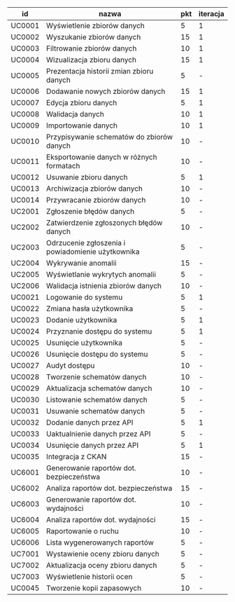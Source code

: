 | id | nazwa | pkt|iteracja|
| --- | --- | ---|---|
|UC0001| Wyświetlenie zbiorów danych|5|1|
|UC0002| Wyszukanie zbiorów danych|15|1|
|UC0003| Filtrowanie zbiorów danych|10|1|
|UC0004| Wizualizacja zbioru danych|15|1|
|UC0005| Prezentacja historii zmian zbioru danych|5|-|
|UC0006| Dodawanie nowych zbiorów danych|15|1|
|UC0007| Edycja zbioru danych|5|1|
|UC0008| Walidacja danych|10|1|
|UC0009| Importowanie danych|10|1|
|UC0010| Przypisywanie schematów do zbiorów danych|10|-|
|UC0011| Eksportowanie danych w różnych formatach|10|-|
|UC0012| Usuwanie zbioru danych|5|1|
|UC0013| Archiwizacja zbiorów danych|10|-|
|UC0014| Przywracanie zbiorów danych|10|-|
|UC2001| Zgłoszenie błędów danych|5|-|
|UC2002| Zatwierdzenie zgłoszonych błędów danych|10|-|
|UC2003| Odrzucenie zgłoszenia i powiadomienie użytkownika|5|-|
|UC2004| Wykrywanie anomalii|15|-|
|UC2005| Wyświetlanie wykrytych anomalii|5|-|
|UC2006| Walidacja istnienia zbiorów danych|10|-|
|UC0021| Logowanie do systemu|5|1|
|UC0022| Zmiana hasła użytkownika|5|-|
|UC0023| Dodanie użytkownika|5|1|
|UC0024| Przyznanie dostępu do systemu|5|1|
|UC0025| Usunięcie użytkownika|5|-|
|UC0026| Usunięcie dostępu do systemu|5|-|
|UC0027| Audyt dostępu|10|-|
|UC0028| Tworzenie schematów danych|10|-|
|UC0029| Aktualizacja schematów danych|10|-|
|UC0030| Listowanie schematów danych|5|-|
|UC0031| Usuwanie schematów danych|5|-|
|UC0032| Dodanie danych przez API|5|1|
|UC0033| Uaktualnienie danych przez API|5|-|
|UC0034| Usunięcie danych przez API|5|1|
|UC0035| Integracja z CKAN|15|-|
|UC6001| Generowanie raportów dot. bezpieczeństwa|10|-|
|UC6002| Analiza raportów dot. bezpieczeństwa|15|-|
|UC6003| Generowanie raportów dot. wydajności|10|-|
|UC6004| Analiza raportów dot. wydajności|15|-|
|UC6005| Raportowanie o ruchu|10|-|
|UC6006| Lista wygenerowanych raportów|5|-|
|UC7001| Wystawienie oceny zbioru danych|5|-|
|UC7002| Aktualizacja oceny zbioru danych|5|-|
|UC7003| Wyświetlenie historii ocen|5|-|
|UC0045| Tworzenie kopii zapasowych|10|-|